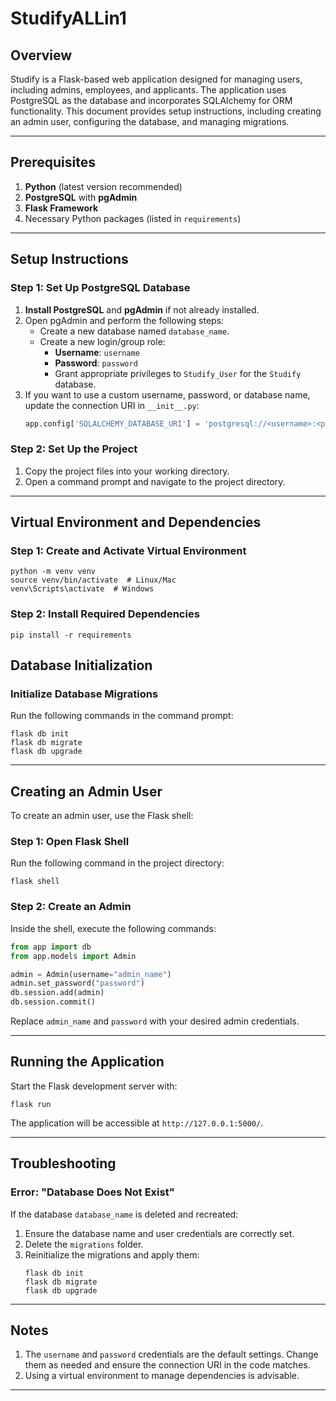 # StudifyALLin1

## Overview
Studify is a Flask-based web application designed for managing users, including admins, employees, and applicants.
The application uses PostgreSQL as the database and incorporates SQLAlchemy for ORM functionality.
This document provides setup instructions, including creating an admin user, configuring the database, and managing migrations.

---

## Prerequisites
1. **Python** (latest version recommended)
2. **PostgreSQL** with **pgAdmin**
3. **Flask Framework**
4. Necessary Python packages (listed in `requirements`)

---

## Setup Instructions

### Step 1: Set Up PostgreSQL Database
1. **Install PostgreSQL** and **pgAdmin** if not already installed.
2. Open pgAdmin and perform the following steps:
    - Create a new database named `database_name`.
    - Create a new login/group role:
      - **Username**: `username`
      - **Password**: `password`
      - Grant appropriate privileges to `Studify_User` for the `Studify` database.
3. If you want to use a custom username, password, or database name, update the connection URI in `__init__.py`:
    ```python
    app.config['SQLALCHEMY_DATABASE_URI'] = 'postgresql://<username>:<password>@localhost:5432/<database_name>'
    ```

### Step 2: Set Up the Project
1. Copy the project files into your working directory.
2. Open a command prompt and navigate to the project directory.

---

## Virtual Environment and Dependencies

### Step 1: Create and Activate Virtual Environment
```
python -m venv venv
source venv/bin/activate  # Linux/Mac
venv\Scripts\activate  # Windows
```

### Step 2: Install Required Dependencies
```
pip install -r requirements
```

## Database Initialization

### Initialize Database Migrations
Run the following commands in the command prompt:
```
flask db init
flask db migrate
flask db upgrade
```

---

## Creating an Admin User
To create an admin user, use the Flask shell:

### Step 1: Open Flask Shell
Run the following command in the project directory:
```
flask shell
```

### Step 2: Create an Admin
Inside the shell, execute the following commands:
```python
from app import db
from app.models import Admin

admin = Admin(username="admin_name")
admin.set_password("password")
db.session.add(admin)
db.session.commit()
```
Replace `admin_name` and `password` with your desired admin credentials.

---

## Running the Application
Start the Flask development server with:
```
flask run
```
The application will be accessible at `http://127.0.0.1:5000/`.

---

## Troubleshooting

### Error: "Database Does Not Exist"
If the database `database_name` is deleted and recreated:
1. Ensure the database name and user credentials are correctly set.
2. Delete the `migrations` folder.
3. Reinitialize the migrations and apply them:
   ```
   flask db init
   flask db migrate
   flask db upgrade
   ```

---

## Notes
1. The `username` and `password` credentials are the default settings. Change them as needed and ensure the connection URI in the code matches.
2. Using a virtual environment to manage dependencies is advisable.
---